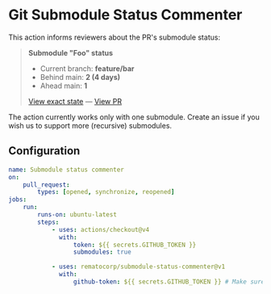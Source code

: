 # Git Submodule Status Commenter

This action informs reviewers about the PR's submodule status:

> **Submodule "Foo" status**
>
> -   Current branch: **feature/bar**
> -   Behind main: **2 (4 days)**
> -   Ahead main: **1**
>
> [View exact state]() — [View PR]()

The action currently works only with one submodule. Create an issue if you wish us to support more (recursive) submodules.

## Configuration

```yaml
name: Submodule status commenter
on:
    pull_request:
        types: [opened, synchronize, reopened]
jobs:
    run:
        runs-on: ubuntu-latest
        steps:
            - uses: actions/checkout@v4
              with:
                  token: ${{ secrets.GITHUB_TOKEN }}
                  submodules: true

            - uses: rematocorp/submodule-status-commenter@v1
              with:
                  github-token: ${{ secrets.GITHUB_TOKEN }} # Make sure this token allows to checkout the submodule
```
